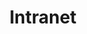 ---
layout: iframe
title: "Intranet"
permalink: /intranet
ifaddress: https://www.autonlab.org/autonlab_wiki
ifname: Auton Lab Wiki
---